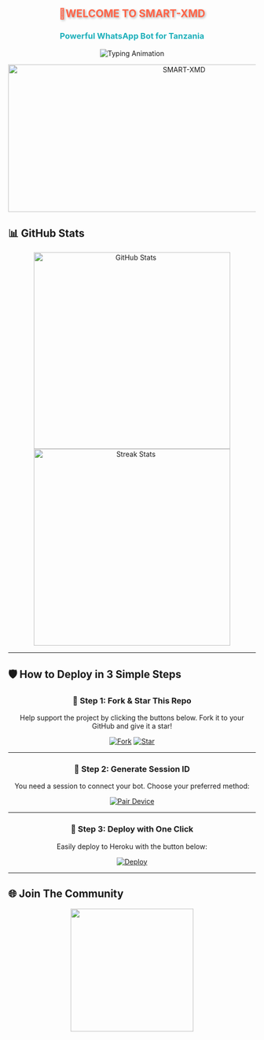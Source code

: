 <h2 align="center" style="color: #FF6347; text-shadow: 2px 2px 4px rgba(0,0,0,0.3); animation: glow 2s infinite alternate;">🔰WELCOME TO SMART-XMD</h2>
<h3 align="center" style="color: #1BAFBA; font-weight: bold;">Powerful WhatsApp Bot for Tanzania</h3>

<p align="center">
  <img src="https://readme-typing-svg.herokuapp.com?font=Fira+Code&weight=600&size=26&duration=3000&pause=1000&color=FF6347&center=true&width=900&height=100&lines=HELLO+WORLD!+👋;MEET+SMART-XMD+🤖;ADVANCED+WHATSAPP+BOT+EXPERIENCE+⚡;MADE+WITH+PASSION+BY+DML+💻;OFFICIALLY+TANZANIAN+BOT+🎉" alt="Typing Animation">
</p>

<p align="center">
  <img alt="SMART-XMD" width="700" height="300" src="https://files.catbox.moe/vcdwmp.jpg">
</p>

## 📊 GitHub Stats
<p align="center">
  <a href="https://github.com/MLILA05/SMART-XMD">
    <img src="https://github-readme-stats.vercel.app/api?username=MLILA05&show_icons=true&theme=radical&include_all_commits=true" alt="GitHub Stats" width="400">
    <img src="https://github-readme-streak-stats.herokuapp.com/?user=MLILA05&theme=dark&fire=FF6347&currStreakNum=1BAFBA" alt="Streak Stats" width="400">

  
  </a> 
</p>

---

## 🛡 How to Deploy in 3 Simple Steps

<div align="center">

### 🔹 Step 1: Fork & Star This Repo
Help support the project by clicking the buttons below. Fork it to your GitHub and give it a star!

[![Fork](https://img.shields.io/github/forks/MLILA05/SMART-XMD?label=Fork&style=for-the-badge&logo=git)](https://github.com/MLILA05/SMART-XMD/fork)
[![Star](https://img.shields.io/github/stars/MLILA05/SMART-XMD?label=Star&style=for-the-badge&logo=github)](https://github.com/MLILA05/SMART-XMD/stargazers)


---

### 🔹 Step 2: Generate Session ID
You need a session to connect your bot. Choose your preferred method:


[![Pair Device](https://img.shields.io/badge/GET_PAIR_CODE-1BAFBA?style=for-the-badge&logo=connectdevelop&logoColor=white)](zokou-session.onrender.com)

---

### 🔹 Step 3: Deploy with One Click
Easily deploy to Heroku with the button below:

[![Deploy](https://img.shields.io/badge/DEPLOY_TO_HEROKU-430098?style=for-the-badge&logo=heroku&logoColor=white)](https://dml-bot.vercel.app/)

</div>

---

## 🌐 Join The Community

<p align="center">

  <a href="https://whatsapp.com/channel/0029Vb2hoPpDZ4Lb3mSkVI3C">
    <img src="https://img.shields.io/badge/WHATSAPP_CHANNEL-075E54?style=for-the-badge&logo=whatsapp&logoColor=white" width="250">
  </a>
</p>
